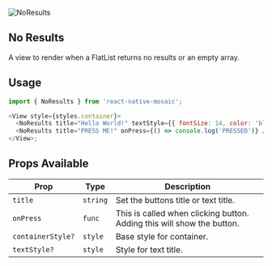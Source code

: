 ![NoResults](https://user-images.githubusercontent.com/22890658/147465355-6c7b5564-b894-4c49-a2df-427c769ecfa7.png)

## No Results

A view to render when a FlatList returns no results or an empty array.

## Usage

```js
import { NoResults } from 'react-native-mosaic';

<View style={styles.container}>
  <NoResults title="Hello World!" textStyle={{ fontSize: 14, color: 'blue' }} />
  <NoResults title="PRESS ME!" onPress={() => console.log('PRESSED')} />
</View>;
```

## Props Available

| Prop              | Type     | Description                                                            |
| ----------------- | -------- | ---------------------------------------------------------------------- |
| `title`           | `string` | Set the buttons title or text title.                                   |
| `onPress`         | `func`   | This is called when clicking button. Adding this will show the button. |
| `containerStyle?` | `style`  | Base style for container.                                              |
| `textStyle?`      | `style`  | Style for text title.                                                  |
